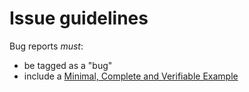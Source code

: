 # Issue guidelines

Bug reports *must*:

- be tagged as a "bug"
- include a [Minimal, Complete and Verifiable Example][mcve]

[mcve]: https://en.wikipedia.org/wiki/Minimal_reproducible_example
